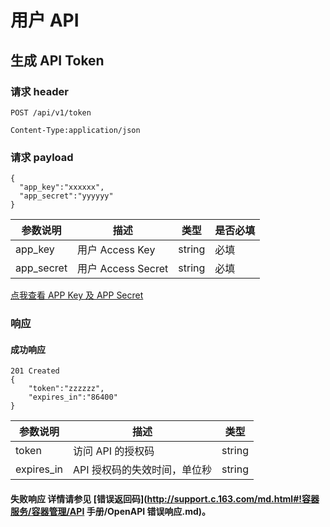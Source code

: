 # 用户 API

## **生成 API Token**

### 请求 header
 
	POST /api/v1/token 

	Content-Type:application/json

</code></pre>

### 请求 payload

    {
      "app_key":"xxxxxx",
      "app_secret":"yyyyyy"
    }

|**参数说明**|	  **描述**    |	 **类型**  |**是否必填**|
|------------|----------------|------------|------------|
|app_key	|用户 Access Key|	string|	必填|
|app_secret|	用户 Access Secret|	string|	必填|
[点我查看 APP Key 及 APP Secret](https://c.163.com/dashboard#/m/account/accesskey/)

### 响应
#### 成功响应

	201 Created
	{
	    "token":"zzzzzz",
	    "expires_in":"86400"
	}


|**参数说明**|	  **描述**    |	**类型**|
|------------|----------------|---------|
|token|	访问 API 的授权码|	string|
|expires_in|	API 授权码的失效时间，单位秒|	string|

#### 失败响应 详情请参见 [错误返回码](http://support.c.163.com/md.html#!容器服务/容器管理/API 手册/OpenAPI 错误响应.md)。

